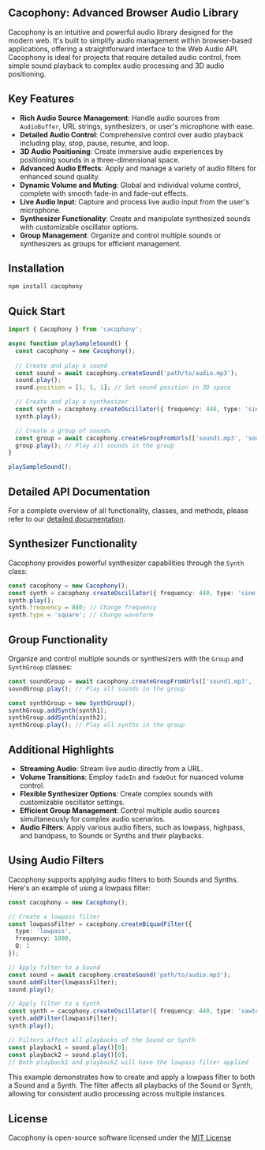
## Cacophony: Advanced Browser Audio Library

Cacophony is an intuitive and powerful audio library designed for the modern web. It's built to simplify audio management within browser-based applications, offering a straightforward interface to the Web Audio API. Cacophony is ideal for projects that require detailed audio control, from simple sound playback to complex audio processing and 3D audio positioning.

## Key Features

- **Rich Audio Source Management**: Handle audio sources from `AudioBuffer`, URL strings, synthesizers, or user's microphone with ease.
- **Detailed Audio Control**: Comprehensive control over audio playback including play, stop, pause, resume, and loop.
- **3D Audio Positioning**: Create immersive audio experiences by positioning sounds in a three-dimensional space.
- **Advanced Audio Effects**: Apply and manage a variety of audio filters for enhanced sound quality.
- **Dynamic Volume and Muting**: Global and individual volume control, complete with smooth fade-in and fade-out effects.
- **Live Audio Input**: Capture and process live audio input from the user's microphone.
- **Synthesizer Functionality**: Create and manipulate synthesized sounds with customizable oscillator options.
- **Group Management**: Organize and control multiple sounds or synthesizers as groups for efficient management.

## Installation

```bash
npm install cacophony
```

## Quick Start

```typescript
import { Cacophony } from 'cacophony';

async function playSampleSound() {
  const cacophony = new Cacophony();
  
  // Create and play a sound
  const sound = await cacophony.createSound('path/to/audio.mp3');
  sound.play();
  sound.position = [1, 1, 1]; // Set sound position in 3D space

  // Create and play a synthesizer
  const synth = cacophony.createOscillator({ frequency: 440, type: 'sine' });
  synth.play();

  // Create a group of sounds
  const group = await cacophony.createGroupFromUrls(['sound1.mp3', 'sound2.mp3']);
  group.play(); // Play all sounds in the group
}

playSampleSound();
```

## Detailed API Documentation

For a complete overview of all functionality, classes, and methods, please refer to our [detailed documentation](https://cacophony.js.org).

## Synthesizer Functionality

Cacophony provides powerful synthesizer capabilities through the `Synth` class:

```typescript
const cacophony = new Cacophony();
const synth = cacophony.createOscillator({ frequency: 440, type: 'sine' });
synth.play();
synth.frequency = 880; // Change frequency
synth.type = 'square'; // Change waveform
```

## Group Functionality

Organize and control multiple sounds or synthesizers with the `Group` and `SynthGroup` classes:

```typescript
const soundGroup = await cacophony.createGroupFromUrls(['sound1.mp3', 'sound2.mp3']);
soundGroup.play(); // Play all sounds in the group

const synthGroup = new SynthGroup();
synthGroup.addSynth(synth1);
synthGroup.addSynth(synth2);
synthGroup.play(); // Play all synths in the group
```

## Additional Highlights

- **Streaming Audio**: Stream live audio directly from a URL.
- **Volume Transitions**: Employ `fadeIn` and `fadeOut` for nuanced volume control.
- **Flexible Synthesizer Options**: Create complex sounds with customizable oscillator settings.
- **Efficient Group Management**: Control multiple audio sources simultaneously for complex audio scenarios.
- **Audio Filters**: Apply various audio filters, such as lowpass, highpass, and bandpass, to Sounds or Synths and their playbacks.

## Using Audio Filters

Cacophony supports applying audio filters to both Sounds and Synths. Here's an example of using a lowpass filter:

```typescript
const cacophony = new Cacophony();

// Create a lowpass filter
const lowpassFilter = cacophony.createBiquadFilter({
  type: 'lowpass',
  frequency: 1000,
  Q: 1
});

// Apply filter to a Sound
const sound = await cacophony.createSound('path/to/audio.mp3');
sound.addFilter(lowpassFilter);
sound.play();

// Apply filter to a Synth
const synth = cacophony.createOscillator({ frequency: 440, type: 'sawtooth' });
synth.addFilter(lowpassFilter);
synth.play();

// Filters affect all playbacks of the Sound or Synth
const playback1 = sound.play()[0];
const playback2 = sound.play()[0];
// Both playback1 and playback2 will have the lowpass filter applied
```

This example demonstrates how to create and apply a lowpass filter to both a Sound and a Synth. The filter affects all playbacks of the Sound or Synth, allowing for consistent audio processing across multiple instances.

## License

Cacophony is open-source software licensed under the [MIT License](LICENSE.txt)
